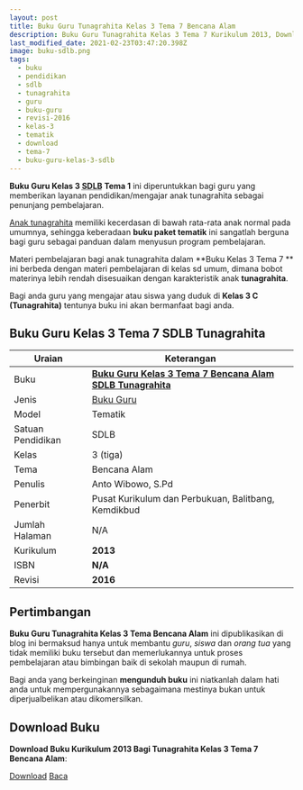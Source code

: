 ```yaml
---
layout: post
title: Buku Guru Tunagrahita Kelas 3 Tema 7 Bencana Alam
description: Buku Guru Tunagrahita Kelas 3 Tema 7 Kurikulum 2013, Download buku Kelas 3 Tema 7 Bencana Alam bagi tunagrahita
last_modified_date: 2021-02-23T03:47:20.398Z
image: buku-sdlb.png
tags:
  - buku
  - pendidikan
  - sdlb
  - tunagrahita
  - guru
  - buku-guru
  - revisi-2016
  - kelas-3
  - tematik
  - download
  - tema-7
  - buku-guru-kelas-3-sdlb
---
```


**Buku Guru Kelas 3 <abbr title="Sekolah Dasar Luar Biasa">SDLB</abbr> Tema 1** ini diperuntukkan bagi guru yang memberikan layanan pendidikan/mengajar anak tunagrahita sebagai penunjang pembelajaran.

[Anak tunagrahita](/teori/tunagrahita "Apa itu Tunagrahita") memiliki kecerdasan di bawah rata-rata anak normal pada umumnya, sehingga keberadaan **buku paket tematik** ini sangatlah berguna bagi guru sebagai panduan dalam menyusun program pembelajaran.

Materi pembelajaran bagi anak tunagrahita dalam **Buku Kelas 3 Tema 7 ** ini berbeda dengan materi pembelajaran di kelas sd umum, dimana bobot materinya lebih rendah disesuaikan dengan karakteristik anak **tunagrahita**.

Bagi anda guru yang mengajar atau siswa yang duduk di **Kelas 3 C (Tunagrahita)** tentunya buku ini akan bermanfaat bagi anda.

## Buku Guru Kelas 3 Tema 7 SDLB Tunagrahita  

|Uraian|Keterangan|
| --- | --- |
|Buku|<a href="/bse/buku-guru-tunagrahita-kelas-3-tema-7-bencana-alam" title="Buku Guru Kelas 3 Tema 7 Bencana Alam SDLB Tunagrahita"><strong>Buku Guru Kelas 3 Tema 7 Bencana Alam SDLB Tunagrahita</strong></a>|
|Jenis|<a href="/bse" title="Buku Guru" target="_blank">Buku Guru</a>|
|Model|Tematik|
|Satuan Pendidikan|SDLB|
|Kelas|3 (tiga)|
|Tema|Bencana Alam|
|Penulis| Anto Wibowo, S.Pd|
|Penerbit|Pusat Kurikulum dan Perbukuan, Balitbang, Kemdikbud|
|Jumlah Halaman|N/A|
|Kurikulum|<strong>2013</strong>|
|ISBN|<strong>N/A</strong>|
|Revisi|<strong>2016</strong>|

## Pertimbangan
**Buku Guru Tunagrahita Kelas 3 Tema Bencana Alam** ini dipublikasikan di blog ini bermaksud hanya untuk membantu _guru_, _siswa_ dan _orang tua_ yang tidak memiliki buku tersebut dan memerlukannya untuk proses pembelajaran atau bimbingan baik di sekolah maupun di rumah.

Bagi anda yang berkeinginan <b>mengunduh buku</b> ini niatkanlah dalam hati anda untuk mempergunakannya sebagaimana mestinya bukan untuk diperjualbelikan atau dikomersilkan.
  
## Download Buku
**Download Buku Kurikulum 2013 Bagi Tunagrahita Kelas 3 Tema 7 Bencana Alam**:
<p class="center"><a class="button download" href="https://docs.google.com/uc?export=download&id=1faQxLNWzj9OhrYxW2R6FuM-4oMAUy5XQ" rel="nofollow" target="_blank" title="Download Buku Guru Tunagrahita Kelas 3 Tema Bencana Alam">Download</a>
<a class="button demo open-dialog" href="https://drive.google.com/file/d/1faQxLNWzj9OhrYxW2R6FuM-4oMAUy5XQ/preview" rel="nofollow" target="_blank" title="Download Buku Guru Tunagrahita Kelas 3 Tema Bencana Alam">Baca</a></p>
